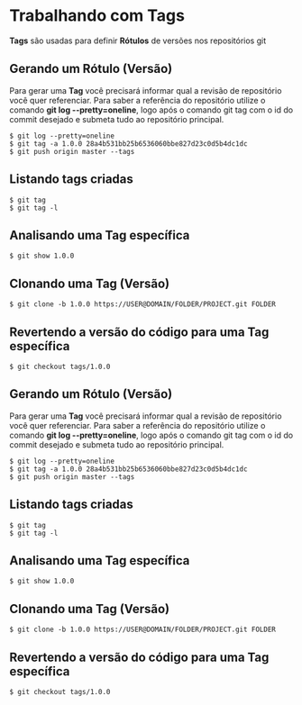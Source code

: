 # Trabalhando com Tags
**Tags** são usadas para definir **Rótulos** de versões nos repositórios git

## Gerando um Rótulo (Versão)

Para gerar uma **Tag** você precisará informar qual a revisão de repositório você quer referenciar. Para saber a referência do repositório utilize o comando **git log --pretty=oneline**, logo após o comando git tag com o id do commit desejado e submeta tudo ao repositório principal.

```console
$ git log --pretty=oneline
$ git tag -a 1.0.0 28a4b531bb25b6536060bbe827d23c0d5b4dc1dc
$ git push origin master --tags
```

## Listando tags criadas

```console
$ git tag
$ git tag -l
```

## Analisando uma Tag específica

```console
$ git show 1.0.0
```

## Clonando uma Tag (Versão)

```console
$ git clone -b 1.0.0 https://USER@DOMAIN/FOLDER/PROJECT.git FOLDER
```

## Revertendo a versão do código para uma Tag específica

```console
$ git checkout tags/1.0.0
```

## Gerando um Rótulo (Versão)

Para gerar uma **Tag** você precisará informar qual a revisão de repositório você quer referenciar. Para saber a referência do repositório utilize o comando **git log --pretty=oneline**, logo após o comando git tag com o id do commit desejado e submeta tudo ao repositório principal.

```console
$ git log --pretty=oneline
$ git tag -a 1.0.0 28a4b531bb25b6536060bbe827d23c0d5b4dc1dc
$ git push origin master --tags
```

## Listando tags criadas

```console
$ git tag
$ git tag -l
```

## Analisando uma Tag específica

```console
$ git show 1.0.0
```

## Clonando uma Tag (Versão)

```console
$ git clone -b 1.0.0 https://USER@DOMAIN/FOLDER/PROJECT.git FOLDER
```

## Revertendo a versão do código para uma Tag específica

```console
$ git checkout tags/1.0.0
```
